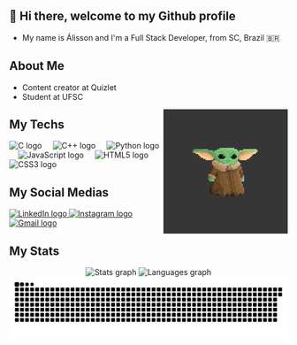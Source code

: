 ## 👋 Hi there, welcome to my Github profile

- My name is Álisson and I'm a Full Stack Developer, from SC, Brazil 🇧🇷

## About Me
- Content creator at Quizlet
- Student at UFSC

<!-- GIF -->
<img align="right" height="225" alt="coding-time" src="Yoda.gif">

## My Techs
<!-- Tecnologias utilizadas -->
<div align="left">
  <img src="https://cdn.jsdelivr.net/gh/devicons/devicon/icons/c/c-original.svg" height="30" alt="C logo" />
  <img width="12" />
  <img src="https://cdn.jsdelivr.net/gh/devicons/devicon/icons/cplusplus/cplusplus-original.svg" height="30" alt="C++ logo" />
  <img width="12" />
  <img src="https://cdn.jsdelivr.net/gh/devicons/devicon/icons/python/python-original.svg" height="30" alt="Python logo" />
  <img width="12" />
  <img src="https://cdn.jsdelivr.net/gh/devicons/devicon/icons/javascript/javascript-original.svg" height="30" alt="JavaScript logo" />
  <img width="12" />
  <img src="https://cdn.jsdelivr.net/gh/devicons/devicon/icons/html5/html5-original.svg" height="30" alt="HTML5 logo" />
  <img width="12" />
  <img src="https://cdn.jsdelivr.net/gh/devicons/devicon/icons/css3/css3-original.svg" height="30" alt="CSS3 logo" />
  <img width="12" />
</div>

## My Social Medias
<div align="left">
    <!-- LinkedIn -->
  <a href="https://www.linkedin.com/in/alisson-pereira-ferreira-45022623b/" target="_blank" rel="noopener noreferrer">
    <img src="https://img.shields.io/static/v1?message=LinkedIn&logo=linkedin&label=&color=0077B5&logoColor=white&labelColor=&style=for-the-badge" height="35" alt="LinkedIn logo" />
  </a>
  <!-- Instagram -->
  <a href="https://www.instagram.com/alissonpef/" target="_blank" rel="noopener noreferrer">
    <img src="https://img.shields.io/static/v1?message=Instagram&logo=instagram&label=&color=E4405F&logoColor=white&labelColor=&style=for-the-badge" height="35" alt="Instagram logo" />
  </a>
  <!-- Gmail -->
  <a href="mailto:alissonpef@gmail.com" target="_blank" rel="noopener noreferrer">
    <img src="https://img.shields.io/static/v1?message=Gmail&logo=gmail&label=&color=D14836&logoColor=white&labelColor=&style=for-the-badge" height="35" alt="Gmail logo" />
  </a>
</div>

## My Stats
<div align="center">
  <!-- Gráfico de commits -->
  <img src="https://github-readme-stats.vercel.app/api?username=alissonpef&hide_title=false&hide_rank=false&show_icons=true&include_all_commits=true&count_private=true&disable_animations=false&theme=gruvbox_light&locale=en&hide_border=false&order=1" height="195" alt="Stats graph" />
  <!-- Gráfico de linguagens -->
  <img src="https://github-readme-stats.vercel.app/api/top-langs?username=alissonpef&locale=en&hide_title=false&layout=compact&card_width=320&langs_count=5&theme=gruvbox_light&hide_border=true&order=2" height="195" alt="Languages graph" />
</div>

<!-- Animação da cobra -->
<div align="center">
  <img src="https://raw.githubusercontent.com/alissonpef/alissonpef/output/snake.svg" alt="Snake animation" />
</div>

